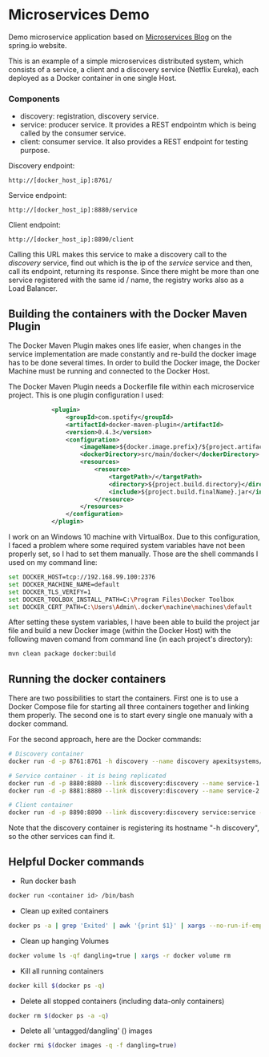 # Microservices Demo

Demo microservice application based on [Microservices Blog](https://spring.io/blog/2015/07/14/microservices-with-spring) on the spring.io website.

This is an example of a simple microservices distributed system, which consists of a service, a client and a discovery service (Netflix Eureka), each deployed as a Docker container in one single Host.

### Components
- discovery: registration, discovery service. 
- service: producer service. It provides a REST endpointm which is being called by the consumer service.
- client: consumer service. It also provides a REST endpoint for testing purpose.

Discovery endpoint: 
```
http://[docker_host_ip]:8761/
```

Service endpoint:
```
http://[docker_host_ip]:8880/service
```

Client endpoint:
```
http://[docker_host_ip]:8890/client
```
Calling this URL makes this service to make a discovery call to the _discovery_ service, find out which is the ip of the _service_ service and then, call its endpoint, returning its response. Since there might be more than one service registered with the same id / name, the registry works also as a Load Balancer.


## Building the containers with the Docker Maven Plugin
The Docker Maven Plugin makes ones life easier, when changes in the service implementation are made constantly and re-build the docker image has to be done several times.
In order to build the Docker image, the Docker Machine must be running and connected to the Docker Host.

The Docker Maven Plugin needs a Dockerfile file within each microservice project.
This is one plugin configuration I used:
```xml
            <plugin>
	            <groupId>com.spotify</groupId>
	            <artifactId>docker-maven-plugin</artifactId>
	            <version>0.4.3</version>
	            <configuration>
	                <imageName>${docker.image.prefix}/${project.artifactId}</imageName>
	                <dockerDirectory>src/main/docker</dockerDirectory>
	                <resources>
	                    <resource>
	                        <targetPath>/</targetPath>
	                        <directory>${project.build.directory}</directory>
	                        <include>${project.build.finalName}.jar</include>
	                    </resource>
	                </resources>
	            </configuration>
	        </plugin>
```

I work on an Windows 10 machine with VirtualBox. Due to this configuration, I faced a problem where some required system variables have not been properly set, so I had to set them manually. Those are the shell commands I used on my command line:
```sh
set DOCKER_HOST=tcp://192.168.99.100:2376
set DOCKER_MACHINE_NAME=default
set DOCKER_TLS_VERIFY=1
set DOCKER_TOOLBOX_INSTALL_PATH=C:\Program Files\Docker Toolbox
set DOCKER_CERT_PATH=C:\Users\Admin\.docker\machine\machines\default
```
After setting these system variables, I have been able to build the project jar file and build a new Docker image (within the Docker Host) with the following maven comand from command line (in each project's directory):
```sh
mvn clean package docker:build
```

## Running the docker containers
There are two possibilities to start the containers. First one is to use a Docker Compose file for starting all three containers together and linking them properly. The second one is to start every single one manualy with a docker command.

For the second approach, here are the Docker commands:
```sh
# Discovery container
docker run -d -p 8761:8761 -h discovery --name discovery apexitsystems/discovery

# Service container - it is being replicated
docker run -d -p 8880:8880 --link discovery:discovery --name service-1 apexitsystems/service
docker run -d -p 8881:8880 --link discovery:discovery --name service-2 apexitsystems/service

# Client container
docker run -d -p 8890:8890 --link discovery:discovery service:service --name client apexitsystems/client-1
```

Note that the discovery container is registering its hostname "-h discovery", so the other services can find it.

## Helpful Docker commands
- Run docker bash
```sh
docker run <container id> /bin/bash
```
- Clean up exited containers
```sh
docker ps -a | grep 'Exited' | awk '{print $1}' | xargs --no-run-if-empty docker rm
```
- Clean up hanging Volumes
```sh
docker volume ls -qf dangling=true | xargs -r docker volume rm
```
- Kill all running containers
```sh
docker kill $(docker ps -q)
```
- Delete all stopped containers (including data-only containers)
```sh
docker rm $(docker ps -a -q)
```
- Delete all 'untagged/dangling' (<none>) images
```sh
docker rmi $(docker images -q -f dangling=true)
```